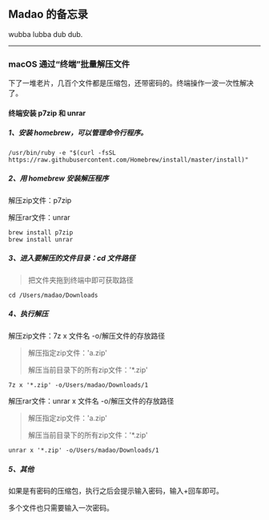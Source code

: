 ## Madao 的备忘录

wubba lubba dub dub.

------

### macOS 通过“终端”批量解压文件

下了一堆老片，几百个文件都是压缩包，还带密码的。终端操作一波一次性解决了。

#### 终端安装 p7zip 和 unrar

##### 1、安装 homebrew，可以管理命令行程序。

```
/usr/bin/ruby -e "$(curl -fsSL https://raw.githubusercontent.com/Homebrew/install/master/install)"
```

##### 2、用 homebrew 安装解压程序

解压zip文件：p7zip

解压rar文件：unrar

```
brew install p7zip
brew install unrar
```

##### 3、进入要解压的文件目录：cd 文件路径

> 把文件夹拖到终端中即可获取路径

```
cd /Users/madao/Downloads
```

##### 4、执行解压

解压zip文件：7z x 文件名 -o/解压文件的存放路径

> 解压指定zip文件：'a.zip'
>
> 解压当前目录下的所有zip文件：'*.zip'

```
7z x '*.zip' -o/Users/madao/Downloads/1
```

解压rar文件：unrar x 文件名 -o/解压文件的存放路径

> 解压指定zip文件：'a.zip'
>
> 解压当前目录下的所有zip文件：'*.zip'

```markdown
unrar x '*.zip' -o/Users/madao/Downloads/1
```

##### 5、其他

如果是有密码的压缩包，执行之后会提示输入密码，输入+回车即可。

多个文件也只需要输入一次密码。